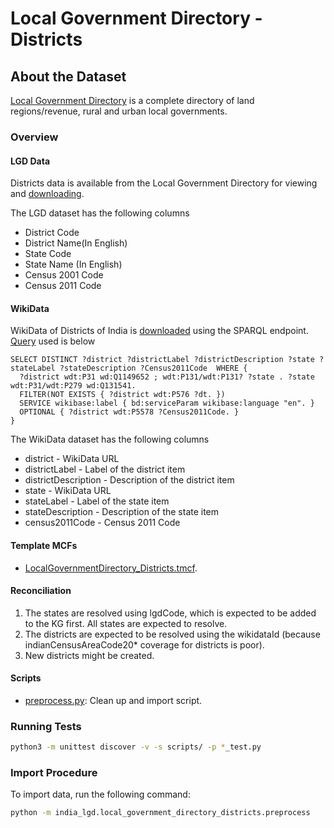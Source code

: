 # Local Government Directory - Districts

## About the Dataset
[Local Government Directory](https://lgdirectory.gov.in/) is a complete directory of land regions/revenue, rural and urban local governments.

### Overview

#### LGD Data
Districts data is available from the Local Government Directory for viewing and [downloading](https://lgdirectory.gov.in/downloadDirectory.do?OWASP_CSRFTOKEN=G4BW-2HK0-ZHUD-605W-VA1F-EAC8-M9J0-W4S5).

The LGD dataset has the following columns
- District Code
- District Name(In English)
- State Code
- State Name (In English)
- Census 2001 Code
- Census 2011 Code

#### WikiData

WikiData of Districts of India is [downloaded](https://w.wiki/3fLF) using the SPARQL endpoint. [Query](https://w.wiki/3fLE) used is below

```
SELECT DISTINCT ?district ?districtLabel ?districtDescription ?state ?stateLabel ?stateDescription ?Census2011Code  WHERE {
  ?district wdt:P31 wd:Q1149652 ; wdt:P131/wdt:P131? ?state . ?state wdt:P31/wdt:P279 wd:Q131541.
  FILTER(NOT EXISTS { ?district wdt:P576 ?dt. })
  SERVICE wikibase:label { bd:serviceParam wikibase:language "en". }
  OPTIONAL { ?district wdt:P5578 ?Census2011Code. }
}
```

The WikiData dataset has the following columns
- district - WikiData URL
- districtLabel - Label of the district item
- districtDescription - Description of the district item
- state - WikiData URL
- stateLabel - Label of the state item
- stateDescription - Description of the state item
- census2011Code - Census 2011 Code


#### Template MCFs
- [LocalGovernmentDirectory_Districts.tmcf](LocalGovernmentDirectory_Districts.tmcf).


#### Reconciliation
1. The states are resolved using lgdCode, which is expected to be added to the KG first. All states are expected to resolve.
2. The districts are expected to be resolved using the wikidataId (because indianCensusAreaCode20* coverage for districts is poor).
3. New districts might be created.


#### Scripts
- [preprocess.py](preprocess.py): Clean up and import script.

### Running Tests

```bash
python3 -m unittest discover -v -s scripts/ -p *_test.py
```

### Import Procedure

To import data, run the following command:

```bash
python -m india_lgd.local_government_directory_districts.preprocess
```

